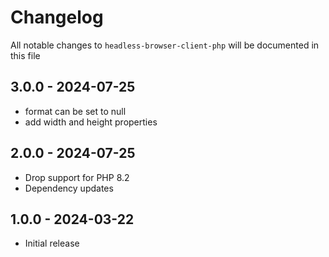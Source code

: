 # Changelog

All notable changes to `headless-browser-client-php` will be documented in this file
## 3.0.0 - 2024-07-25
 - format can be set to null
 - add width and height properties

## 2.0.0 - 2024-07-25

- Drop support for PHP 8.2
- Dependency updates

## 1.0.0 - 2024-03-22

- Initial release
